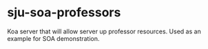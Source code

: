# sju-soa-professors
Koa server that will allow server up professor resources.
Used as an example for SOA demonstration.
